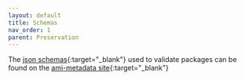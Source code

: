```yaml
---
layout: default
title: Schemas
nav_order: 1
parent: Preservation
---
```

The [json schemas](https://github.com/NYPL/ami-metadata/tree/master/versions/2.0/schema){:target="_blank"} used to validate packages can be found on the [ami-metadata site](https://github.com/NYPL/ami-metadata/tree/master/versions/2.0){:target="_blank"}